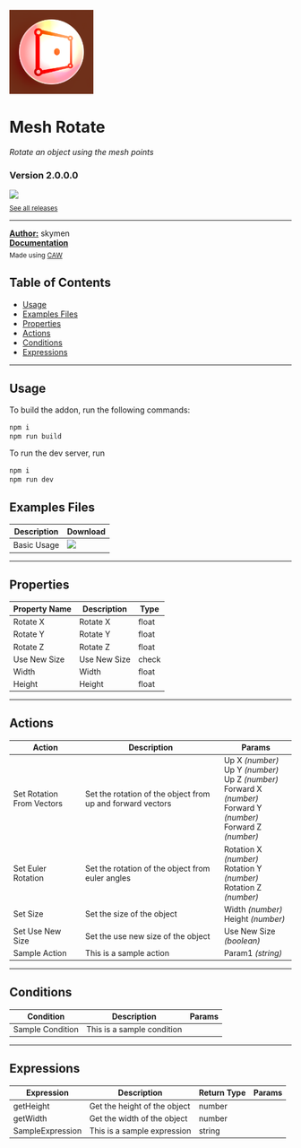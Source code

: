 <img src="./examples/cover.webp" width="150" /><br>
# Mesh Rotate
<i>Rotate an object using the mesh points</i> <br>
### Version 2.0.0.0

[<img src="https://placehold.co/200x50/4493f8/FFF?text=Download&font=montserrat" width="200"/>](https://github.com/skymen/mesh3DRotate_sdkV2/releases/download/skymen_mesh_rotate-2.0.0.0.c3addon/skymen_mesh_rotate-2.0.0.0.c3addon)
<br>
<sub> [See all releases](https://github.com/skymen/mesh3DRotate_sdkV2/releases) </sub> <br>

---
<b><u>Author:</u></b> skymen <br>
<b>[Documentation](https://www.construct.net/en/make-games/addons/1273/mesh-3d-rotate/documentation)</b>  <br>
<sub>Made using [CAW](https://marketplace.visualstudio.com/items?itemName=skymen.caw) </sub><br>

## Table of Contents
- [Usage](#usage)
- [Examples Files](#examples-files)
- [Properties](#properties)
- [Actions](#actions)
- [Conditions](#conditions)
- [Expressions](#expressions)
---
## Usage
To build the addon, run the following commands:

```
npm i
npm run build
```

To run the dev server, run

```
npm i
npm run dev
```

## Examples Files
| Description | Download |
| --- | --- |
| Basic Usage | [<img src="https://placehold.co/120x30/4493f8/FFF?text=Download&font=montserrat" width="120"/>](https://github.com/skymen/mesh3DRotate_sdkV2/raw/refs/heads/main/examples/Basic%20Usage.c3p) |

---
## Properties
| Property Name | Description | Type |
| --- | --- | --- |
| Rotate X | Rotate X | float |
| Rotate Y | Rotate Y | float |
| Rotate Z | Rotate Z | float |
| Use New Size | Use New Size | check |
| Width | Width | float |
| Height | Height | float |


---
## Actions
| Action | Description | Params
| --- | --- | --- |
| Set Rotation From Vectors | Set the rotation of the object from up and forward vectors | Up X             *(number)* <br>Up Y             *(number)* <br>Up Z             *(number)* <br>Forward X             *(number)* <br>Forward Y             *(number)* <br>Forward Z             *(number)* <br> |
| Set Euler Rotation | Set the rotation of the object from euler angles | Rotation X             *(number)* <br>Rotation Y             *(number)* <br>Rotation Z             *(number)* <br> |
| Set Size | Set the size of the object | Width             *(number)* <br>Height             *(number)* <br> |
| Set Use New Size | Set the use new size of the object | Use New Size             *(boolean)* <br> |
| Sample Action | This is a sample action | Param1             *(string)* <br> |


---
## Conditions
| Condition | Description | Params
| --- | --- | --- |
| Sample Condition | This is a sample condition |  |


---
## Expressions
| Expression | Description | Return Type | Params
| --- | --- | --- | --- |
| getHeight | Get the height of the object | number |  | 
| getWidth | Get the width of the object | number |  | 
| SampleExpression | This is a sample expression | string |  | 
